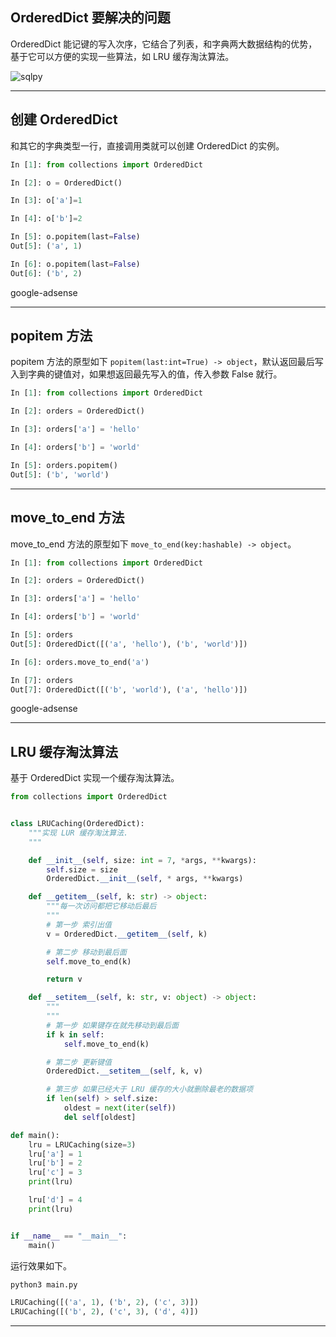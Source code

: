 ## OrderedDict 要解决的问题
OrderedDict 能记键的写入次序，它结合了列表，和字典两大数据结构的优势，基于它可以方便的实现一些算法，如 LRU 缓存淘汰算法。

![sqlpy](static/2020-26/sqlpy-orderedict.jpg)

---

## 创建 OrderedDict
和其它的字典类型一行，直接调用类就可以创建 OrderedDict 的实例。
```python
In [1]: from collections import OrderedDict                                     

In [2]: o = OrderedDict()                                                       

In [3]: o['a']=1                                                                

In [4]: o['b']=2                                                                

In [5]: o.popitem(last=False)                                                   
Out[5]: ('a', 1)

In [6]: o.popitem(last=False)                                                   
Out[6]: ('b', 2)
```

google-adsense

---


## popitem 方法
popitem 方法的原型如下 `popitem(last:int=True) -> object`，默认返回最后写入到字典的键值对，如果想返回最先写入的值，传入参数 False 就行。
```python
In [1]: from collections import OrderedDict                                     

In [2]: orders = OrderedDict()                                                  

In [3]: orders['a'] = 'hello'                                                   

In [4]: orders['b'] = 'world'                                                   

In [5]: orders.popitem()                                                        
Out[5]: ('b', 'world')
```

---

## move_to_end 方法
move_to_end 方法的原型如下 `move_to_end(key:hashable) -> object`。
```python
In [1]: from collections import OrderedDict                                     

In [2]: orders = OrderedDict()                                                  

In [3]: orders['a'] = 'hello'                                                   

In [4]: orders['b'] = 'world'                                                   

In [5]: orders                                                                  
Out[5]: OrderedDict([('a', 'hello'), ('b', 'world')])

In [6]: orders.move_to_end('a')                                                 

In [7]: orders                                                                  
Out[7]: OrderedDict([('b', 'world'), ('a', 'hello')])
```

google-adsense

---


## LRU 缓存淘汰算法
基于 OrderedDict 实现一个缓存淘汰算法。
```python
from collections import OrderedDict


class LRUCaching(OrderedDict):
    """实现 LUR 缓存淘汰算法.
    """

    def __init__(self, size: int = 7, *args, **kwargs):
        self.size = size
        OrderedDict.__init__(self, * args, **kwargs)

    def __getitem__(self, k: str) -> object:
        """每一次访问都把它移动后最后
        """
        # 第一步 索引出值
        v = OrderedDict.__getitem__(self, k)

        # 第二步 移动到最后面
        self.move_to_end(k)

        return v

    def __setitem__(self, k: str, v: object) -> object:
        """
        """
        # 第一步 如果键存在就先移动到最后面
        if k in self:
            self.move_to_end(k)

        # 第二步 更新键值
        OrderedDict.__setitem__(self, k, v)

        # 第三步 如果已经大于 LRU 缓存的大小就删除最老的数据项
        if len(self) > self.size:
            oldest = next(iter(self))
            del self[oldest]

def main():
    lru = LRUCaching(size=3)
    lru['a'] = 1
    lru['b'] = 2
    lru['c'] = 3
    print(lru)

    lru['d'] = 4
    print(lru)


if __name__ == "__main__":
    main()
```
运行效果如下。
```python
python3 main.py

LRUCaching([('a', 1), ('b', 2), ('c', 3)])
LRUCaching([('b', 2), ('c', 3), ('d', 4)])
```

---

